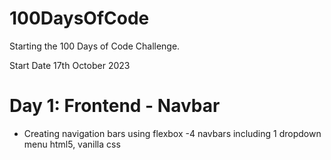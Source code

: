 # 100DaysOfCode

Starting the 100 Days of Code Challenge.

Start Date 17th October 2023

# Day 1: Frontend - Navbar
- Creating navigation bars using flexbox
-4 navbars including 1 dropdown menu
    html5, vanilla css

